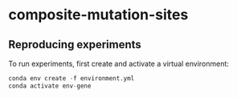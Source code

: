 # composite-mutation-sites

## Reproducing experiments

To run experiments, first create and activate a virtual environment:

```python
conda env create -f environment.yml
conda activate env-gene
```
